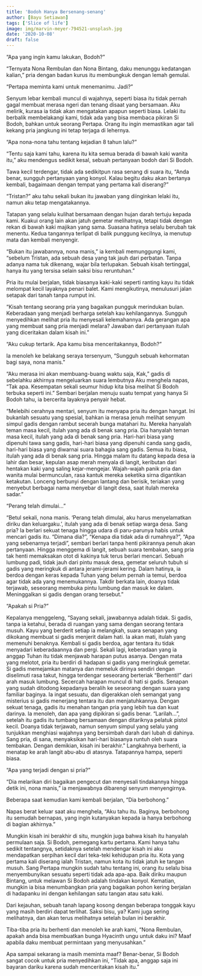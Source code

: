 ```yaml
---
title: 'Bodoh Hanya Bersenang-senang'
author: [Bayu Setiawan]
tags: ['Slice of life']
image: img/marvin-meyer-794521-unsplash.jpg
date: '2020-10-08'
draft: false
---
```


“Apa yang ingin kamu lakukan, Bodoh?”

“Ternyata Nona Rembulan dan Nona Bintang, daku menunggu kedatangan kalian,” pria dengan badan kurus itu membungkuk dengan lemah gemulai.

“Pertapa meminta kami untuk menemanimu. Jadi?”

Senyum lebar kembali muncul di wajahnya, seperti biasa itu tidak pernah gagal membuat merasa ngeri dan tenang disaat yang bersamaan. Aku melirik, kurasa ia tidak akan mengatakan apapun seperti biasa. Lelaki itu berbalik membelakangi kami, tidak ada yang bisa membaca pikiran Si Bodoh, bahkan untuk seorang Pertapa. Orang itu ingin memastikan agar tali kekang pria jangkung ini tetap terjaga di lehernya.

“Apa nona-nona tahu tentang kejadian 8 tahun lalu?”

“Tentu saja kami tahu, karena itu kita semua berada di bawah kaki wanita itu,” aku mendengus sedikit kesal, sebuah pertanyaan bodoh dari Si Bodoh.

Tawa kecil terdengar, tidak ada sedikitpun rasa senang di suara itu, “Anda benar, sungguh pertanyaan yang konyol. Kalau begitu daku akan bertanya kembali, bagaimaan dengan tempat yang pertama kali diserang?”

“Tristan?” aku tahu sekali bukan itu jawaban yang diinginkan lelaki itu, namun aku tetap mengatakannya.

Tatapan yang selalu kulihat bersamaan dengan hujan darah tertuju kepada kami. Kuakui orang lain akan jatuh gemetar melihatnya, tetapi tidak dengan rekan di bawah kaki majikan yang sama. Suasana hatinya selalu berubah tak menentu. Kedua tangannya terlipat di balik punggung kecilnya, ia menutup mata dan kembali menyengir.

“Bukan itu jawabannya, nona manis,” ia kembali memunggungi kami, “sebelum Tristan, ada sebuah desa yang tak jauh dari perbatan. Tanpa adanya nama tuk dikenang, wajar bila terlupakan. Sebuah kisah tertinggal, hanya itu yang tersisa selain saksi bisu reruntuhan.”

Pria itu mulai berjalan, tidak biasanya kaki-kaki seperti ranting kayu itu tidak melompat kecil layaknya penari balet. Kami mengikutinya, menulusuri jalan setapak dari tanah tanpa rumput ini.

“Kisah tentang seorang pria yang bagaikan pungguk merindukan bulan. Keberadaan yang menjadi berharga setelah kau kehilangannya. Sungguh menyedihkan melihat pria itu menyesali kelemahannya. Ada gerangan apa yang membuat sang pria menjadi melara? Jawaban dari pertanyaan itulah yang diceritakan dalam kisah ini.”

“Aku cukup tertarik. Apa kamu bisa menceritakannya, Bodoh?”

Ia menoleh ke belakang seraya tersenyum, “Sungguh sebuah kehormatan bagi saya, nona manis.”

“Aku merasa ini akan membuang-buang waktu saja, Kak,” gadis di sebelahku akhirnya mengeluarkan suara lembutnya
Aku menghela napas, “Tak apa. Kesempatan sekali seumur hidup kita bisa melihat Si Bodoh terbuka seperti ini.”
Sembari berjalan menuju suatu tempat yang hanya Si Bodoh tahu, ia bercerita layaknya penyair hebat.

“Melebihi cerahnya mentari, senyum itu menyapa pria itu dengan hangat. Ini bukanlah sesuatu yang spesial, bahkan ia merasa jenuh melihat senyum simpul gadis dengan rambut secerah bunga matahari itu. Mereka hanyalah teman masa kecil, itulah yang ada di benak sang pria. Dia hanyalah teman masa kecil, itulah yang ada di benak sang pria. Hari-hari biasa yang dipenuhi tawa sang gadis, hari-hari biasa yang dipenuhi canda sang gadis, hari-hari biasa yang diwarnai suara bahagia sang gadis. Semua itu biasa, itulah yang ada di benak sang pria. Hingga malam itu datang kepada desa ia lahir dan besar, kepulan asap merah menyala di langit, keributan dari hentakan kaki yang saling kejar-mengejar. Wajah-wajah panik pria dan wanita mulai bermunculan, rasa kantuk mereka seketika sirna digantikan ketakutan. Lonceng berbunyi dengan lantang dan berisik, teriakan yang menyebut berbagai nama menyebar di langit desa, saat itulah mereka sadar.”

“Perang telah dimulai…”

“Betul sekali, nona manis. ‘Perang telah dimulai, aku harus menyelamatkan diriku dan keluargaku.’, itulah yang ada di benak setiap warga desa. Sang pria? Ia berlari sekuat tenaga hingga udara di paru-parunya habis untuk mencari gadis itu. “Dimana dia?”, “Kenapa dia tidak ada di rumahnya?”, “Apa yang sebenarnya terjadi”, sembari berlari tanpa henti pikirannya penuh akan pertanyaan. Hingga menggema di langit, sebuah suara tembakan, sang pria tak henti memaksakan otot di kakinya tuk terus berlari mencari. Sebuah lumbung padi, tidak jauh dari pintu masuk desa, gemetar seluruh tubuh si gadis yang meringkuk di antara jerami-jerami kering. Dalam hatinya, ia berdoa dengan keras kepada Tuhan yang belum pernah ia temui, berdoa agar tidak ada yang menemukannya. Takdir berkata lain, doanya tidak terjawab, seseorang membuka pintu lumbung dan masuk ke dalam. Meninggalkan si gadis dengan orang tersebut.”

“Apakah si Pria?”

Kepalanya menggeleng, “Sayang sekali, jawabannya adalah tidak. Si gadis, tanpa ia ketahui, berada di ruangan yang sama dengan seorang tentara musuh. Kayu yang berderit setiap ia melangkah, suara senapan yang dikokang membuat si gadis menjerit dalam hati. Ia akan mati, itulah yang memenuhi benaknya. Kembali si gadis berdoa, agar tentara itu tidak menyadari keberadaannya dan pergi. Sekali lagi, keberadaan yang ia anggap Tuhan itu tidak menjawab harapan putus asanya. Dengan mata yang melotot, pria itu berdiri di hadapan si gadis yang meringkuk gemetar. Si gadis memejamkan matanya dan memeluk dirinya sendiri dengan diselimuti rasa takut, hingga terdengar seseorang berteriak “Berhenti!” dari arah masuk lumbung. Secercah harapan muncul di hati si gadis. Senapan yang sudah ditodong kepadanya beralih ke seseorang dengan suara yang familiar baginya. Ia ingat sesuatu, dan digerakkan oleh semangat yang misterius si gadis menerjang tentara itu dan menjatuhkannya. Dengan sekuat tenaga, gadis itu menahan tangan pria yang lebih tua dan kuat darinya. Ia menoleh, dan apa yang dipikiran si gadis benar. “Larilah…”, setelah itu gadis itu tumbang bersamaan dengan ditariknya pelatuk pistol kecil. Doanya tidak terjawab, namun senyum simpul yang selalu yang tunjukkan menghiasi wajahnya yang bersimbah darah dari lubah di dahinya. Sang pria, di sana, menyaksikan hari-hari biasanya runtuh oleh suara tembakan. Dengan demikian, kisah ini berakhir.”
Langkahnya berhenti, ia menatap ke arah langit abu-abu di atasnya. Tatapannya hampa, seperti biasa.

“Apa yang terjadi dengan si pria?”

“Dia melarikan diri bagaikan pengecut dan menyesali tindakannya hingga detik ini, nona manis,” ia menjawabnya dibarengi senyum menyengirnya.

Beberapa saat kemudian kami kembali berjalan, “Dia berbohong.”

Napas berat keluar saat aku menghela, “Aku tahu itu. Baginya, berbohong itu semudah bernapas, yang ingin kutanyakan kepada ia hanya berbohong di bagian akhirnya.”

Mungkin kisah ini berakhir di situ, mungkin juga bahwa kisah itu hanyalah permulaan saja. Si Bodoh, pemegang kartu pertama. Kami hanya tahu sedikit tentangnya, setidaknya setelah mendengar kisah ini aku mendapatkan serpihan kecil dari teka-teki kehidupan pria itu. Kota yang pertama kali diserang ialah Tristan, namun kota itu tidak jatuh ke tangan musuh. Sang Pertapa mungkin sudah tahu tentang ini, orang itu selalu bisa menyembunyikan sesuatu seperti tidak ada apa-apa. Baik diriku maupun Bintang, untuk melawan Si Bodoh adalah tindakan konyol. Kematian, mungkin ia bisa menumbangkan pria yang bagaikan pohon kering berjalan di hadapanku ini dengan kehilangan satu tangan atau satu kaki.

Dari kejauhan, sebuah tanah lapang kosong dengan beberapa tonggak kayu yang masih berdiri dapat terlihat. Saksi bisu, ya? Kami juga sering melihatnya, dan akan terus melihatnya setelah bulan ini berakhir.

Tiba-tiba pria itu berhenti dan menoleh ke arah kami, “Nona Rembulan, apakah anda bisa membuatkan bunga Hyacinth ungu untuk daku ini? Maaf apabila daku membuat permintaan yang menyusahkan.”

Apa sampai sekarang ia masih meminta maaf? Benar-benar, Si Bodoh sangat cocok untuk pria menyedihkan ini, “Tidak apa, anggap saja ini bayaran dariku karena sudah menceritakan kisah itu.”

